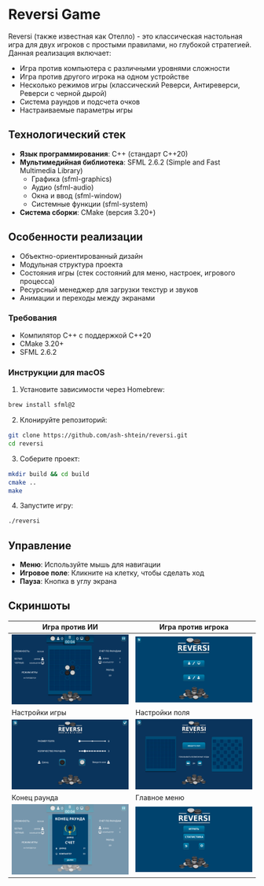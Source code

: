 # Reversi Game

Reversi (также известная как Отелло) - это классическая настольная игра для двух игроков с простыми правилами, но глубокой стратегией. Данная реализация включает:

- Игра против компьютера с различными уровнями сложности
- Игра против другого игрока на одном устройстве
- Несколько режимов игры (классический Реверси, Антиреверси, Реверси с черной дырой)
- Система раундов и подсчета очков
- Настраиваемые параметры игры

## Технологический стек

- **Язык программирования**: C++ (стандарт C++20)
- **Мультимедийная библиотека**: SFML 2.6.2 (Simple and Fast Multimedia Library)
  - Графика (sfml-graphics)
  - Аудио (sfml-audio)
  - Окна и ввод (sfml-window)
  - Системные функции (sfml-system)
- **Система сборки**: CMake (версия 3.20+)

## Особенности реализации

- Объектно-ориентированный дизайн
- Модульная структура проекта
- Состояния игры (стек состояний для меню, настроек, игрового процесса)
- Ресурсный менеджер для загрузки текстур и звуков
- Анимации и переходы между экранами

### Требования
- Компилятор C++ с поддержкой C++20
- CMake 3.20+
- SFML 2.6.2

### Инструкции для macOS

1. Установите зависимости через Homebrew:
```bash
brew install sfml@2
```

2. Клонируйте репозиторий:
```bash
git clone https://github.com/ash-shtein/reversi.git
cd reversi
```

3. Соберите проект:
```bash
mkdir build && cd build
cmake ..
make
```

4. Запустите игру:
```bash
./reversi
```

## Управление

- **Меню**: Используйте мышь для навигации
- **Игровое поле**: Кликните на клетку, чтобы сделать ход
- **Пауза**: Кнопка в углу экрана

## Скриншоты



|Игра против ИИ|Игра против игрока|
|-------------------------|---------------------------------|
| ![Game vs Player](./materials/window/playfielvsbot.png) | ![Player VS Player](./materials/window/playerVSplayer.png) |
|Настройки игры|Настройки поля|
| ![Game Settings](./materials/window/settingvsplayer.png) | ![Setting](./materials/window/setting.png) |
|Конец раунда|Главное меню|
| ![End of Round](./materials/window/endround.png) | ![Main Menu](./materials/window/mainmenu.png) |

